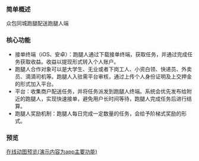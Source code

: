 ### 简单概述
众包同城跑腿配送跑腿人端

### 核心功能
* 接单终端（iOS、安卓）：跑腿人通过下载接单终端，获取任务，并通过完成任务获取收益。收益以提现形式转入个人账户。
* 跑腿人合作对象可以是大学生、无业或者下岗工人、小资白领、快递员、外卖员、滴滴司机等。跑腿人入驻需平台审核，通过上传个人身份证明及上交押金的形式加入平台。
* 平台：收集商户配送任务，并将任务派发到跑腿人终端。系统会优先发布给附近的跑腿人，实现快速接单，避免用户长时间等待，跑腿人完成任务后进行结算。
* 跑腿人奖励机制：跑腿人每日完成一定数量的任务，会给予阶梯式奖励的形式。
### 预览   
  [在线动图预览(演示内容为app主要功能)](https://github.com/all3nyuan/Delivery_man/raw/master/deliveryman-demo.gif)


